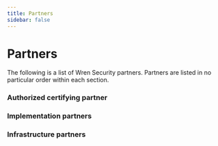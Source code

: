 ```yaml
---
title: Partners
sidebar: false
---
```


<script setup>
  const certPartners = [
    { name: 'orchitech', url: 'https://orchi.tech/en/', logo: 'orchitech.png' }
  ];
  const implPartners = [
    { name: 'orchitech', url: 'https://orchi.tech/en/', logo: 'orchitech.png' },
    { name: 'idealit', url: 'https://idealit.cz/', logo: 'idealit.png' },
    { name: 'sonpo', url: 'https://www.sonpo.cz/en/', logo: 'sonpo.png' },
    { name: 'systemboost', url: 'https://www.system-boost.cz/en/', logo: 'systemboost.png' },
    { name: 'j3ag', url: 'https://www.j3ag.cz/', logo: 'j3ag.png' },
  ];
  const infraPartners = [
    { name: 'jfrog', url: 'https://jfrog.com/artifactory/', logo: 'jfrog-artifactory.png' },
  ];
</script>

# Partners

The following is a list of Wren Security partners.
Partners are listed in no particular order within each section.


### Authorized certifying partner

<Partners :data="certPartners" />

### Implementation partners

<Partners :data="implPartners" />

### Infrastructure partners

<Partners :data="infraPartners" />
